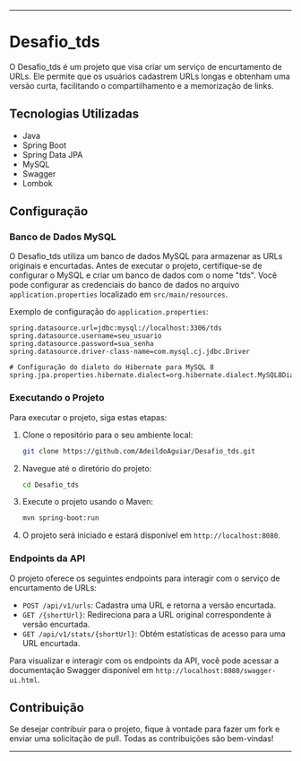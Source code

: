 
---

# Desafio_tds

O Desafio_tds é um projeto que visa criar um serviço de encurtamento de URLs. Ele permite que os usuários cadastrem URLs longas e obtenham uma versão curta, facilitando o compartilhamento e a memorização de links.

## Tecnologias Utilizadas

- Java
- Spring Boot
- Spring Data JPA
- MySQL
- Swagger
- Lombok

## Configuração

### Banco de Dados MySQL

O Desafio_tds utiliza um banco de dados MySQL para armazenar as URLs originais e encurtadas. Antes de executar o projeto, certifique-se de configurar o MySQL e criar um banco de dados com o nome "tds". Você pode configurar as credenciais do banco de dados no arquivo `application.properties` localizado em `src/main/resources`.

Exemplo de configuração do `application.properties`:

```properties
spring.datasource.url=jdbc:mysql://localhost:3306/tds
spring.datasource.username=seu_usuario
spring.datasource.password=sua_senha
spring.datasource.driver-class-name=com.mysql.cj.jdbc.Driver

# Configuração do dialeto do Hibernate para MySQL 8
spring.jpa.properties.hibernate.dialect=org.hibernate.dialect.MySQL8Dialect
```

### Executando o Projeto

Para executar o projeto, siga estas etapas:

1. Clone o repositório para o seu ambiente local:

   ```sh
   git clone https://github.com/AdeildoAguiar/Desafio_tds.git
   ```

2. Navegue até o diretório do projeto:

   ```sh
   cd Desafio_tds
   ```

3. Execute o projeto usando o Maven:

   ```sh
   mvn spring-boot:run
   ```

4. O projeto será iniciado e estará disponível em `http://localhost:8080`.

### Endpoints da API

O projeto oferece os seguintes endpoints para interagir com o serviço de encurtamento de URLs:

- `POST /api/v1/urls`: Cadastra uma URL e retorna a versão encurtada.
- `GET /{shortUrl}`: Redireciona para a URL original correspondente à versão encurtada.
- `GET /api/v1/stats/{shortUrl}`: Obtém estatísticas de acesso para uma URL encurtada.

Para visualizar e interagir com os endpoints da API, você pode acessar a documentação Swagger disponível em `http://localhost:8080/swagger-ui.html`.

## Contribuição

Se desejar contribuir para o projeto, fique à vontade para fazer um fork e enviar uma solicitação de pull. Todas as contribuições são bem-vindas!

---